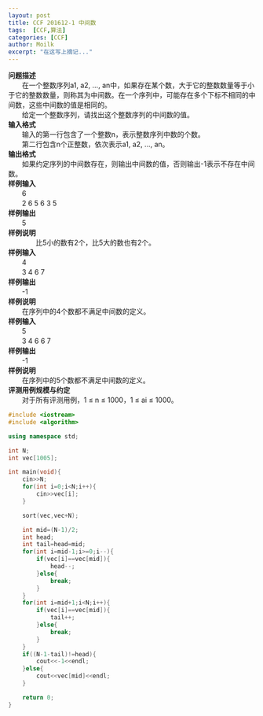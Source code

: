 ```yaml
---
layout: post
title: CCF 201612-1 中间数
tags:  [CCF,算法]
categories: [CCF]
author: Moilk
excerpt: "在这写上摘记..."
---
```


**问题描述**  
　　在一个整数序列a1, a2, …, an中，如果存在某个数，大于它的整数数量等于小于它的整数数量，则称其为中间数。在一个序列中，可能存在多个下标不相同的中间数，这些中间数的值是相同的。  
　　给定一个整数序列，请找出这个整数序列的中间数的值。  
**输入格式**  
　　输入的第一行包含了一个整数n，表示整数序列中数的个数。  
　　第二行包含n个正整数，依次表示a1, a2, …, an。  
**输出格式**  
　　如果约定序列的中间数存在，则输出中间数的值，否则输出-1表示不存在中间数。  
**样例输入**  
　　6  
　　2 6 5 6 3 5  
**样例输出**  
　　5  
**样例说明**  
　　　　比5小的数有2个，比5大的数也有2个。  
**样例输入**  
　　4  
　　3 4 6 7  
**样例输出**  
　　-1  
**样例说明**  
　　在序列中的4个数都不满足中间数的定义。  
**样例输入**  
　　5  
　　3 4 6 6 7  
**样例输出**  
　　-1  
**样例说明**  
　　在序列中的5个数都不满足中间数的定义。  
**评测用例规模与约定**  
　　对于所有评测用例，1 ≤ n ≤ 1000，1 ≤ ai ≤ 1000。  

```cpp
#include <iostream>
#include <algorithm>

using namespace std;

int N;
int vec[1005];

int main(void){
    cin>>N;
    for(int i=0;i<N;i++){
        cin>>vec[i];
    }

    sort(vec,vec+N);

    int mid=(N-1)/2;
    int head;
    int tail=head=mid;
    for(int i=mid-1;i>=0;i--){
        if(vec[i]==vec[mid]){
            head--;
        }else{
            break;
        }
    }
    for(int i=mid+1;i<N;i++){
        if(vec[i]==vec[mid]){
            tail++;
        }else{
            break;
        }
    }
    if((N-1-tail)!=head){
        cout<<-1<<endl;
    }else{
        cout<<vec[mid]<<endl;
    }

    return 0;
}
```
